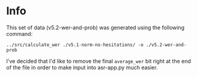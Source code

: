 # Info

This set of data (v5.2-wer-and-prob) was generated using the following command:

```
../src/calculate_wer ./v5.1-norm-no-hesitations/ -o ./v5.2-wer-and-prob
```

I've decided that I'd like to remove the final `average_wer` bit right at the end of the file in order to make input into asr-app.py much easier.
